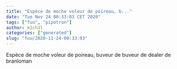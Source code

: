 ```yaml
---
title: "Espèce de moche voleur de poireau, b..."
date: "Tue Nov 24 00:33:03 CET 2020"
tags: ["fuu", "pipotron"]
author: m1ch3l
categories: ["generated"]
slug: "fuu/2020-11-24-00:33:03"
---
```


Espèce de moche voleur de poireau, buveur de buveur de dealer de branloman
